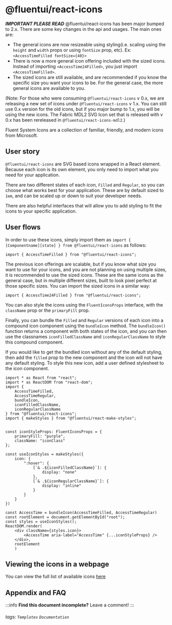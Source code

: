 @fluentui/react-icons
===

***IMPORTANT PLEASE READ***
@fluentui/react-icons has been major bumped to 2.x. There are some key changes in the api and usages. The main ones are:
- The general icons are now resizeable using styling(i.e. scaling using the `height` and `width` props or using `fontSize` prop, etc). Ex: `<AccessTimeFilled fontSize={40}>`
- There is now a more general icon offering included with the sized icons. Instead of importing `<AccessTime24Filled>`, you just import `<AccessTimeFilled>`.
- The sized icons are still available, and are recommended if you know the specific size you want your icons to be. For the general case, the more general icons are available to you.

(Note: For those who were consuming `@fluentui/react-icons` v 0.x, we are releasing a new set of icons under `@fluentui/react-icons` v 1.x. You can still use 0.x version for the old icons, but if you major bump to 1.x, you will be using the new icons. The Fabric MDL2 SVG Icon set that is released with v 0.x has been rereleased in `@fluentui/react-icons-mdl2`.)

Fluent System Icons are a collection of familiar, friendly, and modern icons from Microsoft.

User story
---

`@fluentui/react-icons` are SVG based icons wrapped in a React element. Because each icon is its own element, you only need to import what you need for your application. 

There are two different states of each icon, `Filled` and `Regular`, so you can choose what works best for your application. These are by default sized to `1em`, and can be scaled up or down to suit your developer needs.

There are also helpful interfaces that will allow you to add styling to fit the icons to your specific application.



User flows
---
In order to use these icons, simply import them as `import { [Componentname][state] } from @fluentui/react-icons` as follows: 

```tsx
import { AccessTimeFilled } from "@fluentui/react-icons";
```

The previous icon offerings are scalable, but if you know what size you want to use for your icons, and you are not planning on using multiple sizes, it is recommended to use the sized icons. These are the same icons as the general case, but in multiple different sizes, built to look pixel perfect at those specific sizes.
You can import the sized icons in a similar way:

```tsx
import { AccessTime24Filled } from "@fluentui/react-icons";
```

You can also style the icons using the `FluentIconsProps` interface, with the `className` prop or the `primaryFill` prop.

Finally, you can bundle the `Filled` and `Regular` versions of each icon into a compound icon component using the `bundleIcon` method. The `bundleIcon()` function returns a component with both states of the icon, and you can then use the classnames `iconFilledClassName` and `iconRegularClassName` to style this compound component.

If you would like to get the bundled icon without any of the default styling, then add the `filled` prop to the new component and the icon will not have any default styling. To style this new icon, add a user defined stylesheet to the icon component.


```tsx
import * as React from "react";
import * as ReactDOM from "react-dom";
import { 
    AccessTimeFilled, 
    AccessTimeRegular,
    bundleIcon,
    iconFilledClassName,
    iconRegularClassName
} from "@fluentui/react-icons";
import { makeStyles } from "@fluentui/react-make-styles";


const iconStyleProps: FluentIconsProps = {
    primaryFill: "purple",
    className: "iconClass"
};

const useIconStyles = makeStyles({
    icon: {
        ":hover": {
            [`& .${iconFilledClassName}`]: {
                display: "none"
            },
            [`& .${iconRegularClassName}`]: {
                display: "inline"
            }
        }
    }
})

const AccessTime = bundleIcon(AccessTimeFilled, AccessTimeRegular)
const rootElement = document.getElementById("root");
const styles = useIconStyles();
ReactDOM.render(
    <div className={styles.icon}>
        <AccessTime aria-label="AccessTime" {...iconStyleProps} />
    </div>, 
    rootElement
    )
```

Viewing the icons in a webpage
---
You can view the full list of available icons [here](https://github.com/microsoft/fluentui-system-icons/blob/master/icons.md)

## Appendix and FAQ

:::info
**Find this document incomplete?** Leave a comment!
:::

###### tags: `Templates` `Documentation`